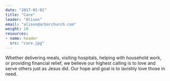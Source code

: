 ```yaml
---
date: "2017-01-01"
title: "Care"
leader: "Alison"
email: "alison@arborchurch.com"
weight: 10
resources: 
- name: header
  src: "care.jpg"
---
```


Whether delivering meals, visiting hospitals, helping with household work, or providing financial relief, we believe our highest calling is to love and serve others just as Jesus did. Our hope and goal is to lavishly love those in need.


